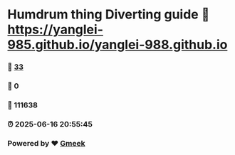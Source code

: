 # Humdrum thing Diverting guide :link: https://yanglei-985.github.io/yanglei-988.github.io 
### :page_facing_up: [33](https://yanglei-985.github.io/yanglei-988.github.io/tag.html) 
### :speech_balloon: 0 
### :hibiscus: 111638 
### :alarm_clock: 2025-06-16 20:55:45 
### Powered by :heart: [Gmeek](https://github.com/Meekdai/Gmeek)
